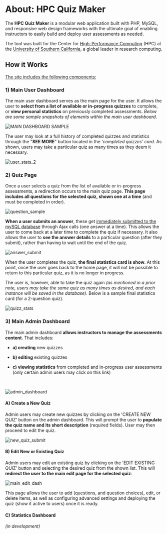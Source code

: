 # About: HPC Quiz Maker

The **HPC Quiz Maker** is a modular web application built with PHP, MySQL, and responsive web design frameworks with the ultimate goal of enabling instructors to easily build and deploy user assessments as needed. 

The tool was built  for the Center for [High-Performance Computing](http://hpcc.usc.edu/) (HPC) at the [University of Southern California](https://www.usc.edu/), a global leader in research computing.



## How it Works

<u>The site includes the following components:</u>

### 1) Main User Dashboard

The main user dashboard serves as the main page for the user. It allows the user to **select from a list of available or in-progress quizzes** to complete, or **view personal statistics** on previously completed assessments. *Below are some sample snapshots of elements within the main user dashboard.*



![MAIN DASHBOARD SAMPLE](/Applications/MAMP/htdocs/assessment_site_hpc/readme_images/main_dashboard.png)



The user may look at a full history of completed quizzes and statistics through the "**SEE MORE**" button located in the *'completed quizzes' card*. As shown, users may take a particular quiz as many times as they deem it necessary.



![user_stats_2](/Applications/MAMP/htdocs/assessment_site_hpc/readme_images/user_stats_2.png)



### 2) Quiz Page

Once a user selects a quiz from the list of available or in-progress assessments, a redirection occurs to the main quiz page. **This page includes all questions for the selected quiz, shown one at a time** (and must be completed in order). 



![question_sample](/Applications/MAMP/htdocs/assessment_site_hpc/readme_images/question_sample.png)



**When a user submits an answer**, these get <u>immediately submitted to the mySQL database</u> through Ajax calls (one answer at a time). This allows the user to come back at a later time to complete the quiz if necessary. It also allows the user to **see the answer details** to a particular question (after they submit), rather than having to wait until the end of the quiz. 



![answer_submit](/Applications/MAMP/htdocs/assessment_site_hpc/readme_images/answer_submit.png)



When the user completes the quiz, **the final statistics card is show**. At this point, once the user goes back to the home page, it will not be possible to return to this particular quiz, as it is no longer in progress. 

The user is, however, able to take the quiz again *(as mentioned in a prior note, users may take the same quiz as many times as desired, and each instance will be saved in the database)*. Below is a sample final statistics card (for a 2-question quiz).



![quizz_stats](/Applications/MAMP/htdocs/assessment_site_hpc/readme_images/quizz_stats.png)



### 3) Main Admin Dashboard

The main admin dashboard **allows instructors to manage the assessments content**. That includes:

- **a) creating** new quizzes

- **b) editing** existing quizzes

- **c) viewing statistics** from completed and in-progress user assessments (only certain admin users may click on this link)

  ​

![admin_dashboard](/Applications/MAMP/htdocs/assessment_site_hpc/readme_images/admin_dashboard.png)



#### A) Create a New Quiz

Admin users may create new quizzes by clicking on the 'CREATE NEW QUIZ' button on the admin dashboard. This will prompt the user to **populate the quiz name and its short description** (required fields). User may then proceed to edit the quiz.



![new_quiz_submit](/Applications/MAMP/htdocs/assessment_site_hpc/readme_images/new_quiz_submit.png)



#### B) Edit New or Existing Quiz

Admin users may edit an existing quiz by clicking on the 'EDIT EXISTING QUIZ' button and selecting the desired quiz from the shown list. This will **redirect the user to the main edit page for the selected quiz**:



![main_edit_dash](/Applications/MAMP/htdocs/assessment_site_hpc/readme_images/main_edit_dash.png)

This page allows the user to add (questions, and question choices), edit, or delete items, as well as configuring advanced settings and deploying the quiz (show it active to users) once it is ready.



#### C) Statistics Dashboard

*(in development)*


